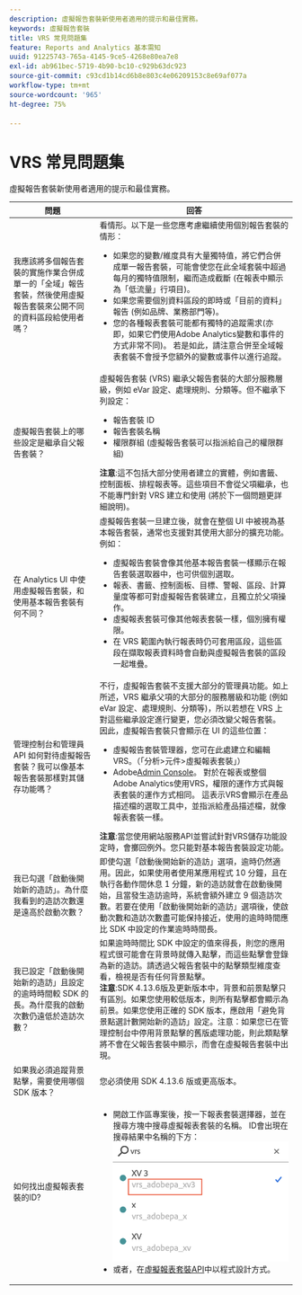 ```yaml
---
description: 虛擬報告套裝新使用者適用的提示和最佳實務。
keywords: 虛擬報告套裝
title: VRS 常見問題集
feature: Reports and Analytics 基本需知
uuid: 91225743-765a-4145-9ce5-4268e80ea7e8
exl-id: ab961bec-5719-4b90-bc10-c929b63dc923
source-git-commit: c93cd1b14cd6b8e803c4e06209153c8e69af077a
workflow-type: tm+mt
source-wordcount: '965'
ht-degree: 75%

---
```


# VRS 常見問題集

虛擬報告套裝新使用者適用的提示和最佳實務。

| 問題 | 回答 |
| --- | --- |
| 我應該將多個報告套裝的實施作業合併成單一的「全域」報告套裝，然後使用虛擬報告套裝來公開不同的資料區段給使用者嗎？ | 看情形。以下是一些您應考慮繼續使用個別報告套裝的情形：<ul><li>如果您的變數/維度具有大量獨特值，將它們合併成單一報告套裝，可能會使您在此全域套裝中超過每月的獨特值限制，繼而造成截斷 (在報表中顯示為「低流量」行項目)。</li><li>如果您需要個別資料區段的即時或「目前的資料」報告 (例如品牌、業務部門等)。</li><li>您的各種報表套裝可能都有獨特的追蹤需求(亦即，如果它們使用Adobe Analytics變數和事件的方式非常不同)。 若是如此，請注意合併至全域報表套裝不會授予您額外的變數或事件以進行追蹤。</li></ul> |
| 虛擬報告套裝上的哪些設定是繼承自父報告套裝？ | 虛擬報告套裝 (VRS) 繼承父報告套裝的大部分服務層級，例如 eVar 設定、處理規則、分類等。但不繼承下列設定：<ul><li>報告套裝 ID</li><li>報告套裝名稱 </li><li>權限群組 (虛擬報告套裝可以指派給自己的權限群組)</li></ul>**注意**:這不包括大部分使用者建立的實體，例如書籤、控制面板、排程報表等。這些項目不會從父項繼承，也不能專門針對 VRS 建立和使用 (將於下一個問題更詳細說明)。 |
| 在 Analytics UI 中使用虛擬報告套裝，和使用基本報告套裝有何不同？ | 虛擬報告套裝一旦建立後，就會在整個 UI 中被視為基本報告套裝，通常也支援對其使用大部分的擴充功能。例如：<ul><li>虛擬報告套裝會像其他基本報告套裝一樣顯示在報告套裝選取器中，也可供個別選取。</li><li> 報表、書籤、控制面板、目標、警報、區段、計算量度等都可對虛擬報告套裝建立，且獨立於父項操作。</li><li>虛擬報表套裝可像其他報表套裝一樣，個別擁有權限。</li><li>在 VRS 範圍內執行報表時仍可套用區段，這些區段在擷取報表資料時會自動與虛擬報告套裝的區段一起堆疊。</li></ul> |
| 管理控制台和管理員 API 如何對待虛擬報告套裝？我可以像基本報告套裝那樣對其儲存功能嗎？ | 不行，虛擬報告套裝不支援大部分的管理員功能。如上所述，VRS 繼承父項的大部分的服務層級和功能 (例如 eVar 設定、處理規則、分類等)，所以若想在 VRS 上對這些繼承設定進行變更，您必須改變父報告套裝。<br>因此，虛擬報告套裝只會顯示在 UI 的這些位置：<ul><li>虛擬報告套裝管理器，您可在此處建立和編輯 VRS。（「分析>元件>虛擬報表套裝」）</li><li>Adobe[Admin Console](https://helpx.adobe.com/enterprise/admin-guide.html/enterprise/using/welcome.ug.html)。 對於在報表或整個Adobe Analytics使用VRS，權限的運作方式與報表套裝的運作方式相同。 這表示VRS會顯示在產品描述檔的選取工具中，並指派給產品描述檔，就像報表套裝一樣。</li></ul>**注意**:當您使用網站服務API並嘗試針對VRS儲存功能設定時，會擲回例外。您只能對基本報告套裝設定功能。 |
| 我已勾選「啟動後開始新的造訪」。為什麼我看到的造訪次數還是遠高於啟動次數？ | 即使勾選「啟動後開始新的造訪」選項，逾時仍然適用。因此，如果使用者使用某應用程式 10 分鐘，且在執行各動作間休息 1 分鐘，新的造訪就會在啟動後開始，且當發生造訪逾時，系統會額外建立 9 個造訪次數。若要在使用「啟動後開始新的造訪」選項後，使啟動次數和造訪次數盡可能保持接近，使用的逾時時間應比 SDK 中設定的作業逾時時間長。 |
| 我已設定「啟動後開始新的造訪」且設定的逾時時間較 SDK 的長。為什麼我的啟動次數仍遠低於造訪次數？ | 如果逾時時間比 SDK 中設定的值來得長，則您的應用程式很可能會在背景時就傳入點擊，而這些點擊會登錄為新的造訪。請透過父報告套裝中的點擊類型維度查看，檢視是否有任何背景點擊。<br>**注意**:SDK 4.13.6版及更新版本中，背景和前景點擊只有區別。如果您使用較低版本，則所有點擊都會顯示為前景。如果您使用正確的 SDK 版本，應啟用「避免背景點選計數開始新的造訪」設定。注意：如果您已在管理控制台中停用背景點擊的舊版處理功能，則此類點擊將不會在父報告套裝中顯示，而會在虛擬報告套裝中出現。 |
| 如果我必須追蹤背景點擊，需要使用哪個 SDK 版本？ | 您必須使用 SDK 4.13.6 版或更高版本。 |
| 如何找出虛擬報表套裝的ID? | <ul><li>開啟工作區專案後，按一下報表套裝選擇器，並在搜尋方塊中搜尋虛擬報表套裝的名稱。 ID會出現在搜尋結果中名稱的下方：<br>![](assets/vrs-id.png)</li><li> 或者，在[虛擬報表套裝API](https://www.adobe.io/apis/experiencecloud/analytics/docs.html#!AdobeDocs/analytics-2.0-apis/master/vrs.md)中以程式設計方式。</li></ul> |
